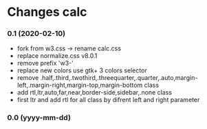 # Changes calc

### 0.1 (2020-02-10)

- fork from w3.css -> rename calc.css
- replace normalize.css v8.0.1
- remove prefix 'w3-' 
- replace new colors use gtk+ 3 colors selector
- remove .half,.third,.twothird,.threequarter,.quarter,.auto,margin-left,.margin-right,margin-top,margin-bottom class
- add rtl,ltr,auto,far,near,border-side,sidebar,.none class
- first ltr and add rtl for all class by difrent left and right parameter


### 0.0 (yyyy-mm-dd)